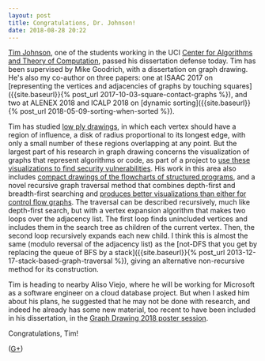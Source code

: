 ```yaml
---
layout: post
title: Congratulations, Dr. Johnson!
date: 2018-08-28 20:22
---
```

[Tim Johnson](https://www.ics.uci.edu/~tujohnso/), one of the students working in the UCI [Center for Algorithms and Theory of Computation](https://www.ics.uci.edu/~theory/), passed his dissertation defense today. Tim has been supervised by Mike Goodrich, with a dissertation on graph drawing. He's also my co-author on three papers: one at ISAAC 2017 on [representing the vertices and adjacencies of graphs by touching squares]({{site.baseurl}}{% post_url 2017-10-03-square-contact-graphs %}), and two at ALENEX 2018 and ICALP 2018 on [dynamic sorting]({{site.baseurl}}{% post_url 2018-05-09-sorting-when-sorted %}).

Tim has studied [low ply drawings](https://arxiv.org/abs/1808.03139), in which each vertex should have a region of influence, a disk of radius proportional to its longest edge, with only a small number of these regions overlapping at any point. But the largest part of his research in graph drawing concerns the visualization of graphs that represent algorithms or code, as part of a project to [use these visualizations to find security vulnerabilities](https://doi.org/10.1109/VIZSEC.2016.7739575). His work in this area also includes [compact drawings of the flowcharts of structured programs](https://arxiv.org/abs/1508.03931), and a novel recursive graph traversal method that combines depth-first and breadth-first searching and [produces better visualizations than either for control flow graphs](https://arxiv.org/abs/1608.08970). The traversal can be described recursively, much like depth-first search, but with a vertex expansion algorithm that makes two loops over the adjacency list. The first loop finds unincluded vertices and includes them in the search tree as children of the current vertex. Then, the second loop recursively expands each new child. I think this is almost the same (modulo reversal of the adjacency list) as the [not-DFS that you get by replacing the queue of BFS by a stack]({{site.baseurl}}{% post_url 2013-12-17-stack-based-graph-traversal %}), giving an alternative non-recursive method for its construction.

Tim is heading to nearby Aliso Viejo, where he will be working for Microsoft as a software engineer on a cloud database project. But when I asked him about his plans, he suggested that he may not be done with research, and indeed he already has some new material, too recent to have been included in his dissertation, in the [Graph Drawing 2018 poster session](https://dccg.upc.edu/gd2018/index.php/accepted-posters/).

Congratulations, Tim!

([G+](https://plus.google.com/100003628603413742554/posts/LuVxDvsqDrp))